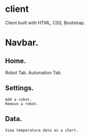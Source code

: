 # client

Client built with HTML, CSS, Bootstrap.

# Navbar.

 ## Home.
   
   Robot Tab.
   Automation Tab.
  
##  Settings.

    Add a robot.
    Remove a robot.
    
##  Data.

    View temperature data as a chart.
